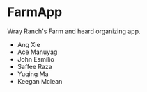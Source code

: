 # FarmApp
Wray Ranch's Farm and heard organizing app.
- Ang Xie
- Ace Manuyag
- John Esmilio
- Saffee Raza
- Yuqing Ma
- Keegan Mclean
